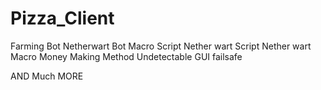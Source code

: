 # Pizza_Client

Farming Bot
Netherwart Bot
Macro
Script
Nether wart Script
Nether wart Macro
Money Making Method
Undetectable
GUI
failsafe

AND Much MORE
